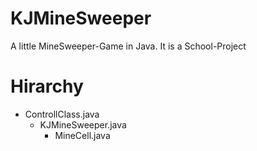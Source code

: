 KJMineSweeper
=============

A little MineSweeper-Game in Java. It is a School-Project

# Hirarchy

* ControllClass.java
    * KJMineSweeper.java
        * MineCell.java
